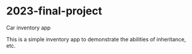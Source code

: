 # 2023-final-project
Car inventory app

This is a simple inventory app to demonstrate the abilities of inheritance, etc.
